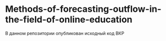 # Methods-of-forecasting-outflow-in-the-field-of-online-education
В данном репозитории опубликован исходный код ВКР 
